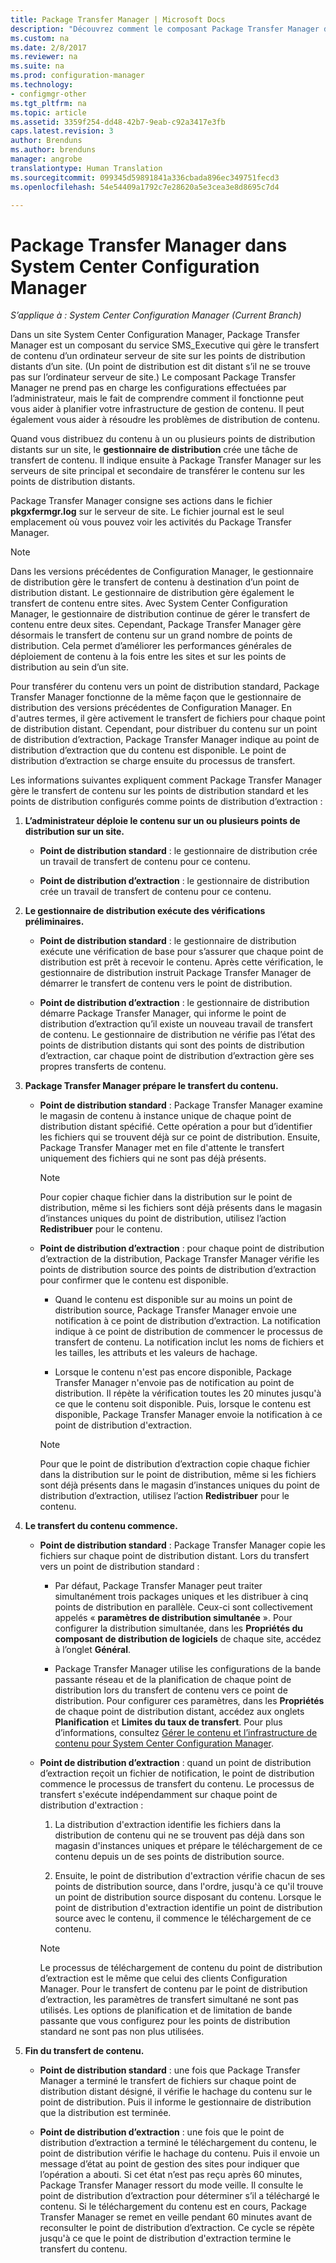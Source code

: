 ```yaml
---
title: Package Transfer Manager | Microsoft Docs
description: "Découvrez comment le composant Package Transfer Manager de System Center Configuration Manager transfère le contenu d’un serveur de site vers des points de distribution distants."
ms.custom: na
ms.date: 2/8/2017
ms.reviewer: na
ms.suite: na
ms.prod: configuration-manager
ms.technology:
- configmgr-other
ms.tgt_pltfrm: na
ms.topic: article
ms.assetid: 3359f254-dd48-42b7-9eab-c92a3417e3fb
caps.latest.revision: 3
author: Brenduns
ms.author: brenduns
manager: angrobe
translationtype: Human Translation
ms.sourcegitcommit: 099345d59891841a336cbada896ec349751fecd3
ms.openlocfilehash: 54e54409a1792c7e28620a5e3cea3e8d8695c7d4

---
```

# <a name="package-transfer-manager-in-system-center-configuration-manager"></a>Package Transfer Manager dans System Center Configuration Manager

*S’applique à : System Center Configuration Manager (Current Branch)*

Dans un site System Center Configuration Manager, Package Transfer Manager est un composant du service SMS_Executive qui gère le transfert de contenu d’un ordinateur serveur de site sur les points de distribution distants d’un site. (Un point de distribution est dit distant s’il ne se trouve pas sur l’ordinateur serveur de site.) Le composant Package Transfer Manager ne prend pas en charge les configurations effectuées par l’administrateur, mais le fait de comprendre comment il fonctionne peut vous aider à planifier votre infrastructure de gestion de contenu. Il peut également vous aider à résoudre les problèmes de distribution de contenu.


Quand vous distribuez du contenu à un ou plusieurs points de distribution distants sur un site, le **gestionnaire de distribution** crée une tâche de transfert de contenu. Il indique ensuite à Package Transfer Manager sur les serveurs de site principal et secondaire de transférer le contenu sur les points de distribution distants.

 Package Transfer Manager consigne ses actions dans le fichier **pkgxfermgr.log** sur le serveur de site. Le fichier journal est le seul emplacement où vous pouvez voir les activités du Package Transfer Manager.  

> [!NOTE]  
>  Dans les versions précédentes de Configuration Manager, le gestionnaire de distribution gère le transfert de contenu à destination d’un point de distribution distant. Le gestionnaire de distribution gère également le transfert de contenu entre sites. Avec System Center Configuration Manager, le gestionnaire de distribution continue de gérer le transfert de contenu entre deux sites. Cependant, Package Transfer Manager gère désormais le transfert de contenu sur un grand nombre de points de distribution. Cela permet d’améliorer les performances générales de déploiement de contenu à la fois entre les sites et sur les points de distribution au sein d’un site.  

Pour transférer du contenu vers un point de distribution standard, Package Transfer Manager fonctionne de la même façon que le gestionnaire de distribution des versions précédentes de Configuration Manager. En d'autres termes, il gère activement le transfert de fichiers pour chaque point de distribution distant. Cependant, pour distribuer du contenu sur un point de distribution d’extraction, Package Transfer Manager indique au point de distribution d’extraction que du contenu est disponible. Le point de distribution d’extraction se charge ensuite du processus de transfert.  

Les informations suivantes expliquent comment Package Transfer Manager gère le transfert de contenu sur les points de distribution standard et les points de distribution configurés comme points de distribution d’extraction :
1.  **L’administrateur déploie le contenu sur un ou plusieurs points de distribution sur un site.**  

    -   **Point de distribution standard** : le gestionnaire de distribution crée un travail de transfert de contenu pour ce contenu.  

    -   **Point de distribution d’extraction** : le gestionnaire de distribution crée un travail de transfert de contenu pour ce contenu.  

2.  **Le gestionnaire de distribution exécute des vérifications préliminaires.**  

    -   **Point de distribution standard** : le gestionnaire de distribution exécute une vérification de base pour s’assurer que chaque point de distribution est prêt à recevoir le contenu. Après cette vérification, le gestionnaire de distribution instruit Package Transfer Manager de démarrer le transfert de contenu vers le point de distribution.  

    -   **Point de distribution d’extraction** : le gestionnaire de distribution démarre Package Transfer Manager, qui informe le point de distribution d’extraction qu’il existe un nouveau travail de transfert de contenu. Le gestionnaire de distribution ne vérifie pas l’état des points de distribution distants qui sont des points de distribution d’extraction, car chaque point de distribution d’extraction gère ses propres transferts de contenu.  

3.  **Package Transfer Manager prépare le transfert du contenu.**  

    -   **Point de distribution standard** : Package Transfer Manager examine le magasin de contenu à instance unique de chaque point de distribution distant spécifié. Cette opération a pour but d’identifier les fichiers qui se trouvent déjà sur ce point de distribution. Ensuite, Package Transfer Manager met en file d'attente le transfert uniquement des fichiers qui ne sont pas déjà présents.  

        > [!NOTE]  
        >  Pour copier chaque fichier dans la distribution sur le point de distribution, même si les fichiers sont déjà présents dans le magasin d’instances uniques du point de distribution, utilisez l’action **Redistribuer** pour le contenu.  

    -   **Point de distribution d’extraction** : pour chaque point de distribution d’extraction de la distribution, Package Transfer Manager vérifie les points de distribution source des points de distribution d’extraction pour confirmer que le contenu est disponible.  

        -   Quand le contenu est disponible sur au moins un point de distribution source, Package Transfer Manager envoie une notification à ce point de distribution d’extraction. La notification indique à ce point de distribution de commencer le processus de transfert de contenu. La notification inclut les noms de fichiers et les tailles, les attributs et les valeurs de hachage.  

        -   Lorsque le contenu n'est pas encore disponible, Package Transfer Manager n'envoie pas de notification au point de distribution. Il répète la vérification toutes les 20 minutes jusqu'à ce que le contenu soit disponible. Puis, lorsque le contenu est disponible, Package Transfer Manager envoie la notification à ce point de distribution d'extraction.  

        > [!NOTE]  
        >  Pour que le point de distribution d’extraction copie chaque fichier dans la distribution sur le point de distribution, même si les fichiers sont déjà présents dans le magasin d’instances uniques du point de distribution d’extraction, utilisez l’action **Redistribuer** pour le contenu.  

4.  **Le transfert du contenu commence.**  

    -   **Point de distribution standard** : Package Transfer Manager copie les fichiers sur chaque point de distribution distant. Lors du transfert vers un point de distribution standard :  

        -   Par défaut, Package Transfer Manager peut traiter simultanément trois packages uniques et les distribuer à cinq points de distribution en parallèle. Ceux-ci sont collectivement appelés « **paramètres de distribution simultanée** ». Pour configurer la distribution simultanée, dans les **Propriétés du composant de distribution de logiciels** de chaque site, accédez à l’onglet **Général**.  

        -   Package Transfer Manager utilise les configurations de la bande passante réseau et de la planification de chaque point de distribution lors du transfert de contenu vers ce point de distribution. Pour configurer ces paramètres, dans les **Propriétés** de chaque point de distribution distant, accédez aux onglets **Planification** et **Limites du taux de transfert**. Pour plus d’informations, consultez [Gérer le contenu et l’infrastructure de contenu pour System Center Configuration Manager](../../../core/servers/deploy/configure/manage-content-and-content-infrastructure.md).  

    -   **Point de distribution d’extraction** : quand un point de distribution d’extraction reçoit un fichier de notification, le point de distribution commence le processus de transfert du contenu. Le processus de transfert s'exécute indépendamment sur chaque point de distribution d'extraction :  

        1.   La distribution d'extraction identifie les fichiers dans la distribution de contenu qui ne se trouvent pas déjà dans son magasin d'instances uniques et prépare le téléchargement de ce contenu depuis un de ses points de distribution source.  

        2.   Ensuite, le point de distribution d'extraction vérifie chacun de ses points de distribution source, dans l'ordre, jusqu'à ce qu'il trouve un point de distribution source disposant du contenu. Lorsque le point de distribution d'extraction identifie un point de distribution source avec le contenu, il commence le téléchargement de ce contenu.  

        > [!NOTE]  
        >  Le processus de téléchargement de contenu du point de distribution d’extraction est le même que celui des clients Configuration Manager. Pour le transfert de contenu par le point de distribution d’extraction, les paramètres de transfert simultané ne sont pas utilisés. Les options de planification et de limitation de bande passante que vous configurez pour les points de distribution standard ne sont pas non plus utilisées.  

5.  **Fin du transfert de contenu.**  

    -   **Point de distribution standard** : une fois que Package Transfer Manager a terminé le transfert de fichiers sur chaque point de distribution distant désigné, il vérifie le hachage du contenu sur le point de distribution. Puis il informe le gestionnaire de distribution que la distribution est terminée.  

    -   **Point de distribution d’extraction** : une fois que le point de distribution d’extraction a terminé le téléchargement du contenu, le point de distribution vérifie le hachage du contenu. Puis il envoie un message d’état au point de gestion des sites pour indiquer que l’opération a abouti. Si cet état n’est pas reçu après 60 minutes, Package Transfer Manager ressort du mode veille. Il consulte le point de distribution d’extraction pour déterminer s’il a téléchargé le contenu. Si le téléchargement du contenu est en cours, Package Transfer Manager se remet en veille pendant 60 minutes avant de reconsulter le point de distribution d’extraction. Ce cycle se répète jusqu'à ce que le point de distribution d'extraction termine le transfert du contenu.  



<!--HONumber=Feb17_HO2-->



